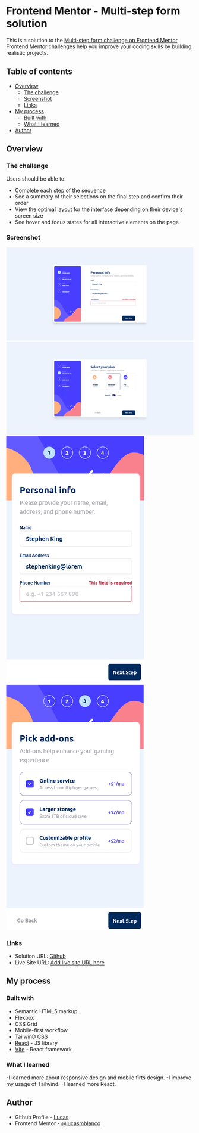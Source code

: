 # Frontend Mentor - Multi-step form solution

This is a solution to the [Multi-step form challenge on Frontend Mentor](https://www.frontendmentor.io/challenges/multistep-form-YVAnSdqQBJ). Frontend Mentor challenges help you improve your coding skills by building realistic projects. 

## Table of contents

- [Overview](#overview)
  - [The challenge](#the-challenge)
  - [Screenshot](#screenshot)
  - [Links](#links)
- [My process](#my-process)
  - [Built with](#built-with)
  - [What I learned](#what-i-learned)
- [Author](#author)




## Overview

### The challenge

Users should be able to:

- Complete each step of the sequence
- See a summary of their selections on the final step and confirm their order
- View the optimal layout for the interface depending on their device's screen size
- See hover and focus states for all interactive elements on the page

### Screenshot

![Desktop 1](./showcase/desktop-1.png)
![Desktop 2](./showcase/desktop-2.png)
![Mobile 1](./showcase/mobile-1.png)
![Mobile 2](./showcase/mobile-2.png)


### Links

- Solution URL: [Github](https://github.com/lucasmblanco/multi-step-form-main)
- Live Site URL: [Add live site URL here](https://your-live-site-url.com)

## My process

### Built with

- Semantic HTML5 markup
- Flexbox
- CSS Grid
- Mobile-first workflow
- [TailwinD CSS](https://tailwindcss.com/) 
- [React](https://reactjs.org/) - JS library
- [Vite](https://vitejs.dev/) - React framework

### What I learned

-I learned more about responsive design and mobile firts design.
-I improve my usage of Tailwind.
-I learned more React. 

## Author

- Github Profile - [Lucas](https://github.com/lucasmblanco)
- Frontend Mentor - [@lucasmblanco](https://www.frontendmentor.io/profile/lucasmblanco)

